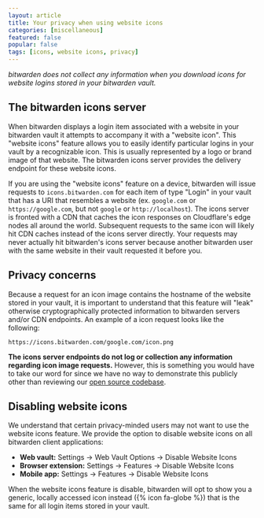```yaml
---
layout: article
title: Your privacy when using website icons
categories: [miscellaneous]
featured: false
popular: false
tags: [icons, website icons, privacy]
---
```


*bitwarden does not collect any information when you download icons for website logins stored in your bitwarden vault.*

## The bitwarden icons server

When bitwarden displays a login item associated with a website in your bitwarden vault it attempts to accompany it with a "website icon". This "website icons" feature allows you to easily identify particular logins in your vault by a recognizable icon. This is usually represented by a logo or brand image of that website. The bitwarden icons server provides the delivery endpoint for these website icons.

If you are using the "website icons" feature on a device, bitwarden will issue requests to `icons.bitwarden.com` for each item of type "Login" in your vault that has a URI that resembles a website (ex. `google.com` or `https://google.com`, but not `google` or `http://localhost`). The icons server is fronted with a CDN that caches the icon responses on Cloudflare's edge nodes all around the world. Subsequent requests to the same icon will likely hit CDN caches instead of the icons server directly. Your requests may never actually hit bitwarden's icons server because another bitwarden user with the same website in their vault requested it before you.

## Privacy concerns

Because a request for an icon image contains the hostname of the website stored in your vault, it is important to understand that this feature will "leak" otherwise cryptographically protected information to bitwarden servers and/or CDN endpoints. An example of a icon request looks like the following:

`https://icons.bitwarden.com/google.com/icon.png`

**The icons server endpoints do not log or collection any information regarding icon image requests.** However, this is something you would have to take our word for since we have no way to demonstrate this publicly other than reviewing our [open source codebase](https://github.com/bitwarden).

## Disabling website icons

We understand that certain privacy-minded users may not want to use the website icons feature. We provide the option to disable website icons on all bitwarden client applications:

- **Web vault:** Settings &rarr; Web Vault Options &rarr; Disable Website Icons
- **Browser extension:** Settings &rarr; Features &rarr; Disable Website Icons
- **Mobile app:** Settings &rarr; Features &rarr; Disable Website Icons

When the website icons feature is disable, bitwarden will opt to show you a generic, locally accessed icon instead ({% icon fa-globe %}) that is the same for all login items stored in your vault.
